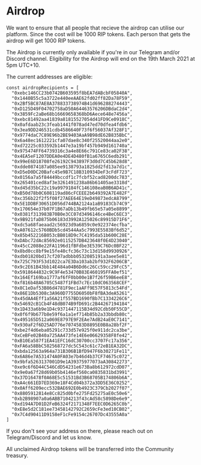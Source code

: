 # Airdrop

We want to ensure that all people that recieve the airdrop can utilise our platform. Since the cost will be 1000 RIP tokens. Each person that gets the airdrop will get 1000 RIP tokens.

The Airdrop is currently only available if you're in our Telegram and/or Discord channel. Eligibility for the Airdrop will end on the 19th March 2021 at 5pm UTC+10.

The current addresses are eligible:

```text
const airdropRecipients = [
  "0xebc146CC23b0742B603595f8bEA7dABcbF05840A",
  "0x1440B55c5a3722e440eeAAE62fd02ff82Da78F59",
  "0x2Bf5BC87AE8A378833738974B41d696288274443",
  "0xD125D49F04702758aD50A64463576206DBdaC2d4",
  "0x3859Fc2aBe68b16669658368bD6Aece648e7456a",
  "0xebc81492aa41839a81815527054d41FD9Ce0918C",
  "0x0afdaab23c3feab1441f078ad47ed70dfea4fdb6",
  "0x3ea9DD246531cdb4586640F73f6f56037Af328F1",
  "0x9774daC7C89E96b2BE9403AaA9B98dE62B835BbC",
  "0x6a48ec1612221cfa07dae8c340f25520044aa2e0",
  "0xd72225c033592b1447e3a19bf457b949d161740a",
  "0x975474FF64739316c3a4e8E66c791Ce83ca02F38",
  "0x4EA5eF1207DDEA0e4DE4D480fB1a6765C6edb291",
  "0x99eE6D18708fe26192C943897F3d0d7C45b628d8",
  "0xdde0874187a085ee9138793a1825dd2fd13a7d1c",
  "0xD5eD0DC20Bafc45e9B7C18B310934DeF3cFdF723",
  "0x0156a7a5f84449bccdf1c7fcbf52cad8200dc783",
  "0x265401ced8af3e3261491238a86b61405ae3318d",
  "0xd45d35bC22c19a9979184fC146108eaB0B6AD41c",
  "0xB50d78b0C608119ad86cFCEEE2b649392A7E482F",
  "0xc356b22f2f5f08f27AEE64E19eD49873edcA8799",
  "0x5E1DDBF30651D056d744BA2124a1aB9183Cb74C9",
  "0x170654e37b07F1B67aDb13b49fb65e57a05e8899",
  "0x0381f313983B70B0e3CC07d3496146ce4BeC6EC3",
  "0x9B921faD875b06183d3992A125026c89915D71F6",
  "0xdc5a68faeaad2c56923d9a6859c0e922374ecfba",
  "0xA07612c5760BDb5cd4544Aa5c7993E5583Bf6d52",
  "0x85b452216B053cBB018D9c7C4195da51b600C28E",
  "0xDAbc72dAc85692e0115257DB423648f0E4D23040",
  "0x45cC2088e22FA1196d1fBFdbe3E539C76Dc0BF22",
  "0x8bd0cc8bf9e15fe40cfc36c73c13d158d9930926",
  "0xdb01820bd17cf207adbbb0532085191a3aee5e81",
  "0x725C793F53d1022ca7E3Da103ab2bf932F6206CB",
  "0x9c2E61B43bb14E484a04B6Dd6c26Cc59cc29FcC5",
  "0x5918644832c9C9F4e53470B83E460195FFA0ef51",
  "0x164Ef169ba1777af6fF0bb00e1B7f26f59B6eeE8",
  "0xf816b48A6705C5487f1FBd7c7Ec10dC063568CEF",
  "0x8C1eDaf53B86d4781F9ec1aAFf9E57F5813c54Fd",
  "0x86E1Db5308c3A960D7755D6050bF8fBA3deA5261",
  "0x45dAA4Eff1a56A21f557BD1690fBb7C1334226C6",
  "0x54692cB1Cb4F48dB074B9fD691c2B44267194184",
  "0x1D433a6b9e1D4c9371447115B34d92Cdb50F55CD",
  "0x0f6f9b677b8e59f6a1a1ef714b85b2a33bbdb80c",
  "0x495165D512a069E8797E9F2EAe7AdB24aE0C7141",
  "0x930aF2f6D25AD776e7074583D8895E0B8a28bf2F",
  "0xbe2f4d6eba05291c733d57e925f0e911dc2ca3be",
  "0xCeBFe02B40a725AA473fe14E6e06629358F8fe42",
  "0xB10Ea587f1EA41EFC16dC30700cc3707Fc17a356",
  "0xFA6a58BbC582568727dc5C543c61c72eB1EA32DC",
  "0xbda12563a964a731B306B1BfD947F6b30271Fe11",
  "0x6A86e7A531474A0FA03e7b46d4b37CF74675c072",
  "0x9bfa5263137001D9e1A39375977073aA30842273",
  "0xe9c6f6D44C546CdD54231e673Ba8b612972cdD07",
  "0x9e0a67f28d69b05b4146ef560ca0835831bd3991",
  "0x37D16478f0A68E5c51531Bd3B68705B174806b6A",
  "0xA4c661ED7ED369e18F4Cd04b372a3DD5E36C0252",
  "0x0Aff6209ecc532BAE692E0b4923C379Cb2027f07",
  "0x8805912814e8Cc825d0bfe275Fd25275aE0c50e6",
  "0xb2B98907a0a6ABB7104213f43cAd58c5898De6e9",
  "0xd194A7D01D2FeB6324f2171348F7EEC0D6265C0b",
  "0xE8e5d2C181ee73458142792C2659cFe3ed10CB02",
  "0x7C4d90411D9158eF1cFe9154c26707Dc43555A0a"
]

```

If you don't see your address on there, please reach out on Telegram/Discord and let us know.

All unclaimed Airdrop tokens will be transferred into the Community treasury.

